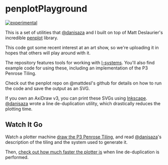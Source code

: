 # penplotPlayground

[![experimental](http://badges.github.io/stability-badges/dist/experimental.svg)](http://github.com/badges/stability-badges)

This is a set of utilities that [@danisaza](https://github.com/danisaza) and I built on top of Matt Deslaurier's incredible [penplot](https://github.com/mattdesl/penplot) library.

This code got some recent interest at an art show, so we're uploading it in hopes that others will play around with it.

The repository features tools for working with [l-systems](https://en.wikipedia.org/wiki/L-system). You'll also find example code for using these, including an implementation of the P3 Penrose Tiling.

Check out the penplot repo on @mattdesl's github for details on how to run the code and save the output as an SVG.

If you own an AxiDraw v3, you can print these SVGs using [Inkscape](https://inkscape.org/en/). [@danisaza](https://github.com/danisaza) wrote a line de-duplication utility, which drastically reduces the plotting time.

## Watch It Go

Watch a plotter machine [draw the P3 Penrose Tiling](https://www.instagram.com/p/Bfp0hATFzfm/?taken-by=dannysaza), and read [@danisaza](https://github.com/danisaza)'s description of the tiling and the system used to generate it.

Then, [check out how much faster the plotter is](https://www.instagram.com/p/BgS4MkeDEt0/?taken-by=dannysaza) when line de-duplication is performed.
